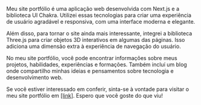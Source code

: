 Meu site portfólio é uma aplicação web desenvolvida com Next.js e a biblioteca UI Chakra. Utilizei essas tecnologias para criar uma experiência de usuário agradável e responsiva, com uma interface moderna e elegante.

Além disso, para tornar o site ainda mais interessante, integrei a biblioteca Three.js para criar objetos 3D interativos em algumas das páginas. Isso adiciona uma dimensão extra à experiência de navegação do usuário.

No meu site portfólio, você pode encontrar informações sobre meus projetos, habilidades, experiências e formações. Também incluí um blog onde compartilho minhas ideias e pensamentos sobre tecnologia e desenvolvimento web.

Se você estiver interessado em conferir, sinta-se à vontade para visitar o meu site portfólio em [\[link\]](https://eduwill-homepage.vercel.app/). Espero que você goste do que viu!
